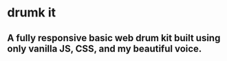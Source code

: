 # drumk it

## A fully responsive basic web drum kit built using only vanilla JS, CSS, and my beautiful voice.
